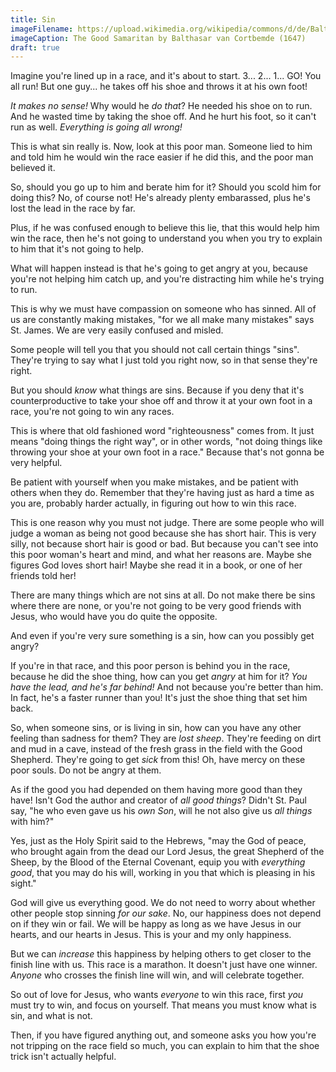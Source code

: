 ```yaml
---
title: Sin
imageFilename: https://upload.wikimedia.org/wikipedia/commons/d/de/Balthasar_van_Cortbemde_-_The_Good_Samaritan.jpg
imageCaption: The Good Samaritan by Balthasar van Cortbemde (1647)
draft: true
---
```


Imagine you're lined up in a race, and it's about to start. 3... 2... 1... GO! You all run! But one guy... he takes off his shoe and throws it at his own foot!

*It makes no sense!* Why would he *do that*? He needed his shoe on to run. And he wasted time by taking the shoe off. And he hurt his foot, so it can't run as well. *Everything is going all wrong!*

This is what sin really is. Now, look at this poor man. Someone lied to him and told him he would win the race easier if he did this, and the poor man believed it.

So, should you go up to him and berate him for it? Should you scold him for doing this? No, of course not! He's already plenty embarassed, plus he's lost the lead in the race by far.

Plus, if he was confused enough to believe this lie, that this would help him win the race, then he's not going to understand you when you try to explain to him that it's not going to help.

What will happen instead is that he's going to get angry at you, because you're not helping him catch up, and you're distracting him while he's trying to run.

This is why we must have compassion on someone who has sinned. All of us are constantly making mistakes, "for we all make many mistakes" says St. James. We are very easily confused and misled.

Some people will tell you that you should not call certain things "sins". They're trying to say what I just told you right now, so in that sense they're right.

But you should *know* what things are sins. Because if you deny that it's counterproductive to take your shoe off and throw it at your own foot in a race, you're not going to win any races.

This is where that old fashioned word "righteousness" comes from. It just means "doing things the right way", or in other words, "not doing things like throwing your shoe at your own foot in a race." Because that's not gonna be very helpful.

Be patient with yourself when you make mistakes, and be patient with others when they do. Remember that they're having just as hard a time as you are, probably harder actually, in figuring out how to win this race.

This is one reason why you must not judge. There are some people who will judge a woman as being not good because she has short hair. This is very silly, not because short hair is good or bad. But because you can't see into this poor woman's heart and mind, and what her reasons are. Maybe she figures God loves short hair! Maybe she read it in a book, or one of her friends told her!

There are many things which are not sins at all. Do not make there be sins where there are none, or you're not going to be very good friends with Jesus, who would have you do quite the opposite.

And even if you're very sure something is a sin, how can you possibly get angry?

If you're in that race, and this poor person is behind you in the race, because he did the shoe thing, how can you get *angry* at him for it? *You have the lead, and he's far behind!* And not because you're better than him. In fact, he's a faster runner than you! It's just the shoe thing that set him back.

So, when someone sins, or is living in sin, how can you have any other feeling than sadness for them? They are *lost sheep*. They're feeding on dirt and mud in a cave, instead of the fresh grass in the field with the Good Shepherd. They're going to get *sick* from this! Oh, have mercy on these poor souls. Do not be angry at them.

As if the good you had depended on them having more good than they have! Isn't God the author and creator of *all good things*? Didn't St. Paul say, "he who even gave us his *own Son*, will he not also give us *all things* with him?"

Yes, just as the Holy Spirit said to the Hebrews, "may the God of peace, who brought again from the dead our Lord Jesus, the great Shepherd of the Sheep, by the Blood of the Eternal Covenant, equip you with *everything good*, that you may do his will, working in you that which is pleasing in his sight."

God will give us everything good. We do not need to worry about whether other people stop sinning *for our sake*. No, our happiness does not depend on if they win or fail. We will be happy as long as we have Jesus in our hearts, and our hearts in Jesus. This is your and my only happiness.

But we can *increase* this happiness by helping others to get closer to the finish line with us. This race is a marathon. It doesn't just have one winner. *Anyone* who crosses the finish line will win, and will celebrate together.

So out of love for Jesus, who wants *everyone* to win this race, first *you* must try to win, and focus on yourself. That means you must know what is sin, and what is not.

Then, if you have figured anything out, and someone asks you how you're not tripping on the race field so much, you can explain to him that the shoe trick isn't actually helpful.

